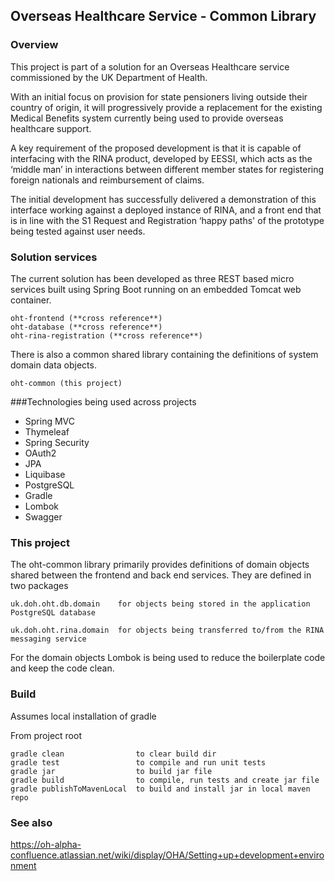 ## Overseas Healthcare Service - Common Library

### Overview
This project is part of a solution for an Overseas Healthcare service commissioned by the UK Department of Health.

With an initial focus on provision for state pensioners living outside their country of origin, it will progressively provide a replacement for the existing Medical Benefits system currently being used to provide overseas healthcare support.

A key requirement of the proposed development is that it is capable of interfacing with the RINA product, developed by EESSI, which acts as the ‘middle man’ in interactions between different member states for registering foreign nationals and reimbursement of claims.

The initial development has successfully delivered a demonstration of this interface working against a deployed instance of RINA, and a front end that is in line with the S1 Request and Registration ‘happy paths' of the prototype being tested against user needs.

### Solution services
The current solution has been developed as three REST based micro services built using Spring Boot running on an embedded Tomcat web container.

    oht-frontend (**cross reference**)
    oht-database (**cross reference**)
    oht-rina-registration (**cross reference**)

There is also a common shared library containing the definitions of system domain data objects.

    oht-common (this project)

###Technologies being used across projects
- Spring MVC
- Thymeleaf
- Spring Security
- OAuth2
- JPA
- Liquibase
- PostgreSQL
- Gradle
- Lombok
- Swagger

### This project
The oht-common library primarily provides definitions of domain objects shared between the frontend and back end services.
They are defined in two packages

    uk.doh.oht.db.domain    for objects being stored in the application PostgreSQL database

    uk.doh.oht.rina.domain  for objects being transferred to/from the RINA messaging service

For the domain objects Lombok is being used to reduce the boilerplate code and keep the code clean.

### Build

Assumes local installation of gradle

From project root

    gradle clean                to clear build dir
    gradle test                 to compile and run unit tests
    gradle jar                  to build jar file
    gradle build                to compile, run tests and create jar file
    gradle publishToMavenLocal  to build and install jar in local maven repo

### See also
https://oh-alpha-confluence.atlassian.net/wiki/display/OHA/Setting+up+development+environment
